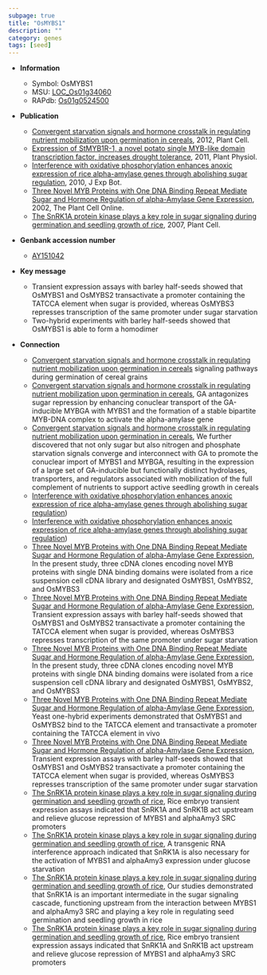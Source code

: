 ```yaml
---
subpage: true
title: "OsMYBS1"
description: ""
category: genes
tags: [seed]
---
```


* **Information**  
    + Symbol: OsMYBS1  
    + MSU: [LOC_Os01g34060](http://rice.plantbiology.msu.edu/cgi-bin/ORF_infopage.cgi?orf=LOC_Os01g34060)  
    + RAPdb: [Os01g0524500](http://rapdb.dna.affrc.go.jp/viewer/gbrowse_details/irgsp1?name=Os01g0524500)  

* **Publication**  
    + [Convergent starvation signals and hormone crosstalk in regulating nutrient mobilization upon germination in cereals](http://www.ncbi.nlm.nih.gov/pubmed?term=Convergent+starvation+signals+and+hormone+crosstalk+in+regulating+nutrient+mobilization+upon+germination+in+cereals%5BTitle%5D), 2012, Plant Cell.
    + [Expression of StMYB1R-1, a novel potato single MYB-like domain transcription factor, increases drought tolerance](http://www.ncbi.nlm.nih.gov/pubmed?term=Expression+of+StMYB1R-1,+a+novel+potato+single+MYB-like+domain+transcription+factor,+increases+drought+tolerance%5BTitle%5D), 2011, Plant Physiol.
    + [Interference with oxidative phosphorylation enhances anoxic expression of rice alpha-amylase genes through abolishing sugar regulation](http://www.ncbi.nlm.nih.gov/pubmed?term=Interference+with+oxidative+phosphorylation+enhances+anoxic+expression+of+rice+alpha-amylase+genes+through+abolishing+sugar+regulation%5BTitle%5D), 2010, J Exp Bot.
    + [Three Novel MYB Proteins with One DNA Binding Repeat Mediate Sugar and Hormone Regulation of alpha-Amylase Gene Expression](http://www.ncbi.nlm.nih.gov/pubmed?term=Three+Novel+MYB+Proteins+with+One+DNA+Binding+Repeat+Mediate+Sugar+and+Hormone+Regulation+of+alpha-Amylase+Gene+Expression%5BTitle%5D), 2002, The Plant Cell Online.
    + [The SnRK1A protein kinase plays a key role in sugar signaling during germination and seedling growth of rice](http://www.ncbi.nlm.nih.gov/pubmed?term=The+SnRK1A+protein+kinase+plays+a+key+role+in+sugar+signaling+during+germination+and+seedling+growth+of+rice%5BTitle%5D), 2007, Plant Cell.

* **Genbank accession number**  
    + [AY151042](http://www.ncbi.nlm.nih.gov/nuccore/AY151042)

* **Key message**  
    + Transient expression assays with barley half-seeds showed that OsMYBS1 and OsMYBS2 transactivate a promoter containing the TATCCA element when sugar is provided, whereas OsMYBS3 represses transcription of the same promoter under sugar starvation
    + Two-hybrid experiments with barley half-seeds showed that OsMYBS1 is able to form a homodimer

* **Connection**  
    + [Convergent starvation signals and hormone crosstalk in regulating nutrient mobilization upon germination in cereals](GA) signaling pathways during germination of cereal grains
    + [Convergent starvation signals and hormone crosstalk in regulating nutrient mobilization upon germination in cereals](http://www.ncbi.nlm.nih.gov/pubmed?term=Convergent+starvation+signals+and+hormone+crosstalk+in+regulating+nutrient+mobilization+upon+germination+in+cereals%5BTitle%5D), GA antagonizes sugar repression by enhancing conuclear transport of the GA-inducible MYBGA with MYBS1 and the formation of a stable bipartite MYB-DNA complex to activate the alpha-amylase gene
    + [Convergent starvation signals and hormone crosstalk in regulating nutrient mobilization upon germination in cereals](http://www.ncbi.nlm.nih.gov/pubmed?term=Convergent+starvation+signals+and+hormone+crosstalk+in+regulating+nutrient+mobilization+upon+germination+in+cereals%5BTitle%5D), We further discovered that not only sugar but also nitrogen and phosphate starvation signals converge and interconnect with GA to promote the conuclear import of MYBS1 and MYBGA, resulting in the expression of a large set of GA-inducible but functionally distinct hydrolases, transporters, and regulators associated with mobilization of the full complement of nutrients to support active seedling growth in cereals
    + [Interference with oxidative phosphorylation enhances anoxic expression of rice alpha-amylase genes through abolishing sugar regulation](the+TA+box))
    + [Interference with oxidative phosphorylation enhances anoxic expression of rice alpha-amylase genes through abolishing sugar regulation](the+TA+box))
    + [Three Novel MYB Proteins with One DNA Binding Repeat Mediate Sugar and Hormone Regulation of alpha-Amylase Gene Expression](http://www.ncbi.nlm.nih.gov/pubmed?term=Three+Novel+MYB+Proteins+with+One+DNA+Binding+Repeat+Mediate+Sugar+and+Hormone+Regulation+of+alpha-Amylase+Gene+Expression%5BTitle%5D), In the present study, three cDNA clones encoding novel MYB proteins with single DNA binding domains were isolated from a rice suspension cell cDNA library and designated OsMYBS1, OsMYBS2, and OsMYBS3
    + [Three Novel MYB Proteins with One DNA Binding Repeat Mediate Sugar and Hormone Regulation of alpha-Amylase Gene Expression](http://www.ncbi.nlm.nih.gov/pubmed?term=Three+Novel+MYB+Proteins+with+One+DNA+Binding+Repeat+Mediate+Sugar+and+Hormone+Regulation+of+alpha-Amylase+Gene+Expression%5BTitle%5D), Transient expression assays with barley half-seeds showed that OsMYBS1 and OsMYBS2 transactivate a promoter containing the TATCCA element when sugar is provided, whereas OsMYBS3 represses transcription of the same promoter under sugar starvation
    + [Three Novel MYB Proteins with One DNA Binding Repeat Mediate Sugar and Hormone Regulation of alpha-Amylase Gene Expression](http://www.ncbi.nlm.nih.gov/pubmed?term=Three+Novel+MYB+Proteins+with+One+DNA+Binding+Repeat+Mediate+Sugar+and+Hormone+Regulation+of+alpha-Amylase+Gene+Expression%5BTitle%5D), In the present study, three cDNA clones encoding novel MYB proteins with single DNA binding domains were isolated from a rice suspension cell cDNA library and designated OsMYBS1, OsMYBS2, and OsMYBS3
    + [Three Novel MYB Proteins with One DNA Binding Repeat Mediate Sugar and Hormone Regulation of alpha-Amylase Gene Expression](http://www.ncbi.nlm.nih.gov/pubmed?term=Three+Novel+MYB+Proteins+with+One+DNA+Binding+Repeat+Mediate+Sugar+and+Hormone+Regulation+of+alpha-Amylase+Gene+Expression%5BTitle%5D), Yeast one-hybrid experiments demonstrated that OsMYBS1 and OsMYBS2 bind to the TATCCA element and transactivate a promoter containing the TATCCA element in vivo
    + [Three Novel MYB Proteins with One DNA Binding Repeat Mediate Sugar and Hormone Regulation of alpha-Amylase Gene Expression](http://www.ncbi.nlm.nih.gov/pubmed?term=Three+Novel+MYB+Proteins+with+One+DNA+Binding+Repeat+Mediate+Sugar+and+Hormone+Regulation+of+alpha-Amylase+Gene+Expression%5BTitle%5D), Transient expression assays with barley half-seeds showed that OsMYBS1 and OsMYBS2 transactivate a promoter containing the TATCCA element when sugar is provided, whereas OsMYBS3 represses transcription of the same promoter under sugar starvation
    + [The SnRK1A protein kinase plays a key role in sugar signaling during germination and seedling growth of rice](http://www.ncbi.nlm.nih.gov/pubmed?term=The+SnRK1A+protein+kinase+plays+a+key+role+in+sugar+signaling+during+germination+and+seedling+growth+of+rice%5BTitle%5D), Rice embryo transient expression assays indicated that SnRK1A and SnRK1B act upstream and relieve glucose repression of MYBS1 and alphaAmy3 SRC promoters
    + [The SnRK1A protein kinase plays a key role in sugar signaling during germination and seedling growth of rice](http://www.ncbi.nlm.nih.gov/pubmed?term=The+SnRK1A+protein+kinase+plays+a+key+role+in+sugar+signaling+during+germination+and+seedling+growth+of+rice%5BTitle%5D), A transgenic RNA interference approach indicated that SnRK1A is also necessary for the activation of MYBS1 and alphaAmy3 expression under glucose starvation
    + [The SnRK1A protein kinase plays a key role in sugar signaling during germination and seedling growth of rice](http://www.ncbi.nlm.nih.gov/pubmed?term=The+SnRK1A+protein+kinase+plays+a+key+role+in+sugar+signaling+during+germination+and+seedling+growth+of+rice%5BTitle%5D), Our studies demonstrated that SnRK1A is an important intermediate in the sugar signaling cascade, functioning upstream from the interaction between MYBS1 and alphaAmy3 SRC and playing a key role in regulating seed germination and seedling growth in rice
    + [The SnRK1A protein kinase plays a key role in sugar signaling during germination and seedling growth of rice](http://www.ncbi.nlm.nih.gov/pubmed?term=The+SnRK1A+protein+kinase+plays+a+key+role+in+sugar+signaling+during+germination+and+seedling+growth+of+rice%5BTitle%5D), Rice embryo transient expression assays indicated that SnRK1A and SnRK1B act upstream and relieve glucose repression of MYBS1 and alphaAmy3 SRC promoters



